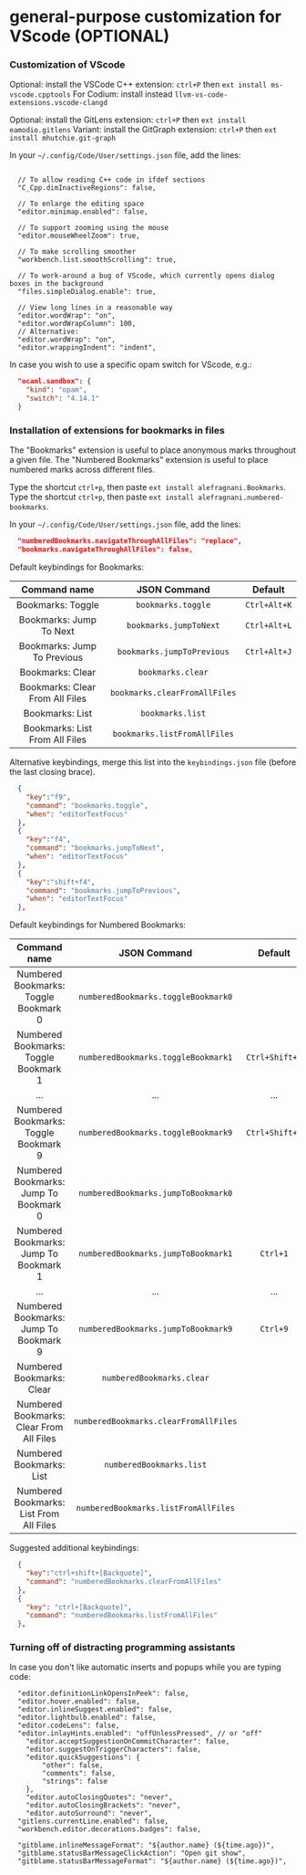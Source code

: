 


# general-purpose customization for VScode (OPTIONAL)


### Customization of VScode

Optional: install the VSCode C++ extension:
`ctrl+P` then `ext install ms-vscode.cpptools`
For Codium: install instead `llvm-vs-code-extensions.vscode-clangd`

Optional: install the GitLens extension:
`ctrl+P` then `ext install eamodio.gitlens`
Variant: install the GitGraph extension:
`ctrl+P` then `ext install mhutchie.git-graph`

In your `~/.config/Code/User/settings.json` file, add the lines:

```jsonc

  // To allow reading C++ code in ifdef sections
  "C_Cpp.dimInactiveRegions": false,

  // To enlarge the editing space
  "editor.minimap.enabled": false,

  // To support zooming using the mouse
  "editor.mouseWheelZoom": true,

  // To make scrolling smoother
  "workbench.list.smoothScrolling": true,

  // To work-around a bug of VScode, which currently opens dialog boxes in the background
  "files.simpleDialog.enable": true,

  // View long lines in a reasonable way
  "editor.wordWrap": "on",
  "editor.wordWrapColumn": 100,
  // Alternative:
  "editor.wordWrap": "on",
  "editor.wrappingIndent": "indent",
```

In case you wish to use a specific opam switch for VScode, e.g.:
```json
  "ocaml.sandbox": {
    "kind": "opam",
    "switch": "4.14.1"
  }
```


### Installation of extensions for bookmarks in files

The "Bookmarks" extension is useful to place anonymous marks throughout a given file.
The "Numbered Bookmarks" extension is useful to place numbered marks across different files.

Type the shortcut `ctrl+p`, then paste `ext install alefragnani.Bookmarks`.
Type the shortcut `ctrl+p`, then paste `ext install alefragnani.numbered-bookmarks`.

In your `~/.config/Code/User/settings.json` file, add the lines:

```json
  "numberedBookmarks.navigateThroughAllFiles": "replace",
  "bookmarks.navigateThroughAllFiles": false,
```

Default keybindings for Bookmarks:

Command name | JSON Command | Default
:-:|:-:|:-:
Bookmarks: Toggle | `bookmarks.toggle` | `Ctrl+Alt+K`
Bookmarks: Jump To Next | `bookmarks.jumpToNext` | `Ctrl+Alt+L`
Bookmarks: Jump To Previous | `bookmarks.jumpToPrevious` | `Ctrl+Alt+J`
Bookmarks: Clear | `bookmarks.clear` |
Bookmarks: Clear From All Files | `bookmarks.clearFromAllFiles`
Bookmarks: List | `bookmarks.list` |
Bookmarks: List From All Files | `bookmarks.listFromAllFiles`

Alternative keybindings, merge this list into the `keybindings.json` file
(before the last closing brace).
```json
  {
    "key":"f9",
    "command": "bookmarks.toggle",
    "when": "editorTextFocus"
  },
  {
    "key":"f4",
    "command": "bookmarks.jumpToNext",
    "when": "editorTextFocus"
  },
  {
    "key":"shift+f4",
    "command": "bookmarks.jumpToPrevious",
    "when": "editorTextFocus"
  },
```

Default keybindings for Numbered Bookmarks:

Command name | JSON Command | Default
:-:|:-:|:-:
Numbered Bookmarks: Toggle Bookmark 0 | `numberedBookmarks.toggleBookmark0` |
Numbered Bookmarks: Toggle Bookmark 1 | `numberedBookmarks.toggleBookmark1` | `Ctrl+Shift+1`
... | ... | ...
Numbered Bookmarks: Toggle Bookmark 9 | `numberedBookmarks.toggleBookmark9` | `Ctrl+Shift+9`
Numbered Bookmarks: Jump To Bookmark 0 | `numberedBookmarks.jumpToBookmark0` |
Numbered Bookmarks: Jump To Bookmark 1 | `numberedBookmarks.jumpToBookmark1` | `Ctrl+1`
... | ... | ...
Numbered Bookmarks: Jump To Bookmark 9 | `numberedBookmarks.jumpToBookmark9` | `Ctrl+9`
Numbered Bookmarks: Clear | `numberedBookmarks.clear` |
Numbered Bookmarks: Clear From All Files | `numberedBookmarks.clearFromAllFiles`
Numbered Bookmarks: List | `numberedBookmarks.list` |
Numbered Bookmarks: List From All Files | `numberedBookmarks.listFromAllFiles`

Suggested additional keybindings:
```json
  {
    "key":"ctrl+shift+[Backquote]",
    "command": "numberedBookmarks.clearFromAllFiles"
  },
  {
    "key": "ctrl+[Backquote]",
    "command": "numberedBookmarks.listFromAllFiles"
  },
```

### Turning off of distracting programming assistants

In case you don't like automatic inserts and popups while you are typing code:

```jsonc
  "editor.definitionLinkOpensInPeek": false,
  "editor.hover.enabled": false,
  "editor.inlineSuggest.enabled": false,
  "editor.lightbulb.enabled": false,
  "editor.codeLens": false,
  "editor.inlayHints.enabled": "offUnlessPressed", // or "off"
	"editor.acceptSuggestionOnCommitCharacter": false,
	"editor.suggestOnTriggerCharacters": false,
	"editor.quickSuggestions": {
        "other": false,
        "comments": false,
        "strings": false
    },
	"editor.autoClosingQuotes": "never",
	"editor.autoClosingBrackets": "never",
	"editor.autoSurround": "never",
  "gitlens.currentLine.enabled": false,
  "workbench.editor.decorations.badges": false,

  "gitblame.inlineMessageFormat": "${author.name} (${time.ago})",
  "gitblame.statusBarMessageClickAction": "Open git show",
  "gitblame.statusBarMessageFormat": "${author.name} (${time.ago})",
```
